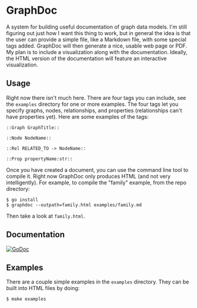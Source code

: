 # GraphDoc

A system for building useful documentation of graph data models. I'm still
figuring out just how I want this thing to work, but in general the idea is that
the user can provide a simple file, like a Markdown file, with some special tags
added. GraphDoc will then generate a nice, usable web page or PDF. My plan is to
include a visualization along with the documentation. Ideally, the HTML version
of the documentation will feature an interactive visualization.

## Usage

Right now there isn't much here. There are four tags you can include, see the
`examples` directory for one or more examples. The four tags let you specify
graphs, nodes, relationships, and properties (relationships can't have
properties yet). Here are some examples of the tags:

```
::Graph GraphTitle::

::Node NodeName::

::Rel RELATED_TO -> NodeName::

::Prop propertyName:str::
```

Once you have created a document, you can use the command line tool to compile
it. Right now GraphDoc only produces HTML (and not very intelligently). For
example, to compile the "family" example, from the repo directory:

```
$ go install
$ graphdoc --outpath=family.html examples/family.md
```

Then take a look at `family.html`.

## Documentation

[![GoDoc](https://godoc.org/github.com/glesica/graphdoc?status.svg)](https://godoc.org/github.com/glesica/graphdoc)

## Examples

There are a couple simple examples in the `examples` directory. They can be
built into HTML files by doing:

```
$ make examples
```
